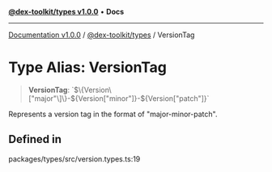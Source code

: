 [**@dex-toolkit/types v1.0.0**](../README.md) • **Docs**

***

[Documentation v1.0.0](../../../packages.md) / [@dex-toolkit/types](../README.md) / VersionTag

# Type Alias: VersionTag

> **VersionTag**: \`$\{Version\["major"\]\}-$\{Version\["minor"\]\}-$\{Version\["patch"\]\}\`

Represents a version tag in the format of "major-minor-patch".

## Defined in

packages/types/src/version.types.ts:19
